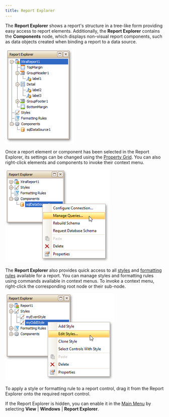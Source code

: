 ```yaml
---
title: Report Explorer
---
```

The **Report Explorer** shows a report's structure in a tree-like form providing easy access to report elements. Additionally, the **Report Explorer** contains the **Components** node, which displays non-visual report components, such as data objects created when binding a report to a data source.

![RD_Elements_ReportExplorer](../../../../../images/Img8259.png)

Once a report element or component has been selected in the Report Explorer, its settings can be changed using the [Property Grid](../../../../../../interface-elements-for-desktop/articles/report-designer/report-designer-for-winforms/report-designer-reference/report-designer-ui/property-grid.md). You can also right-click elements and components to invoke their context menu.

![RD_HowTo_MasterDetail_3](../../../../../images/Img23819.png)

The **Report Explorer** also provides quick access to all [styles](../../../../../../interface-elements-for-desktop/articles/report-designer/report-designer-for-winforms/create-reports/styles-and-conditional-formatting/understanding-style-concepts.md) and [formatting rules](../../../../../../interface-elements-for-desktop/articles/report-designer/report-designer-for-winforms/create-reports/styles-and-conditional-formatting/conditionally-change-a-control's-appearance.md) available for a report. You can manage styles and formatting rules using commands available in context menus. To invoke a context menu, right-click the corresponding root node or their sub-node.
 

![RD_ReportStyles_ReportExplorer](../../../../../images/Img122171.png)

To apply a style or formatting rule to a report control, drag it from the Report Explorer onto the required report control.

If the Report Explorer is hidden, you can enable it in the [Main Menu](../../../../../../interface-elements-for-desktop/articles/report-designer/report-designer-for-winforms/report-designer-reference/report-designer-ui/main-menu.md) by selecting **View** | **Windows** | **Report Explorer**.